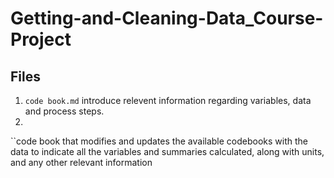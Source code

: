 # Getting-and-Cleaning-Data_Course-Project

## Files
1. `code book.md` introduce relevent information  regarding variables, data and process steps.
2. 
``code book that modifies and updates the available codebooks with the data to indicate all the variables and summaries calculated, along with units, and any other relevant information
